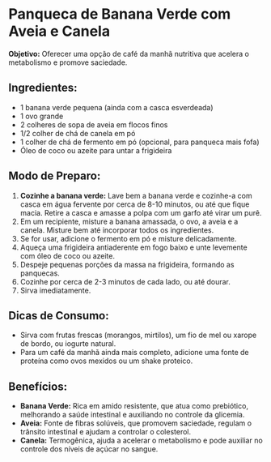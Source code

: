 # Panqueca de Banana Verde com Aveia e Canela

**Objetivo:** Oferecer uma opção de café da manhã nutritiva que acelera o metabolismo e promove saciedade.

## Ingredientes:
- 1 banana verde pequena (ainda com a casca esverdeada)
- 1 ovo grande
- 2 colheres de sopa de aveia em flocos finos
- 1/2 colher de chá de canela em pó
- 1 colher de chá de fermento em pó (opcional, para panqueca mais fofa)
- Óleo de coco ou azeite para untar a frigideira

## Modo de Preparo:
1. **Cozinhe a banana verde:** Lave bem a banana verde e cozinhe-a com casca em água fervente por cerca de 8-10 minutos, ou até que fique macia. Retire a casca e amasse a polpa com um garfo até virar um purê.
2. Em um recipiente, misture a banana amassada, o ovo, a aveia e a canela. Misture bem até incorporar todos os ingredientes.
3. Se for usar, adicione o fermento em pó e misture delicadamente.
4. Aqueça uma frigideira antiaderente em fogo baixo e unte levemente com óleo de coco ou azeite.
5. Despeje pequenas porções da massa na frigideira, formando as panquecas.
6. Cozinhe por cerca de 2-3 minutos de cada lado, ou até dourar.
7. Sirva imediatamente.

## Dicas de Consumo:
- Sirva com frutas frescas (morangos, mirtilos), um fio de mel ou xarope de bordo, ou iogurte natural.
- Para um café da manhã ainda mais completo, adicione uma fonte de proteína como ovos mexidos ou um shake proteico.

## Benefícios:
- **Banana Verde:** Rica em amido resistente, que atua como prebiótico, melhorando a saúde intestinal e auxiliando no controle da glicemia.
- **Aveia:** Fonte de fibras solúveis, que promovem saciedade, regulam o trânsito intestinal e ajudam a controlar o colesterol.
- **Canela:** Termogênica, ajuda a acelerar o metabolismo e pode auxiliar no controle dos níveis de açúcar no sangue.

